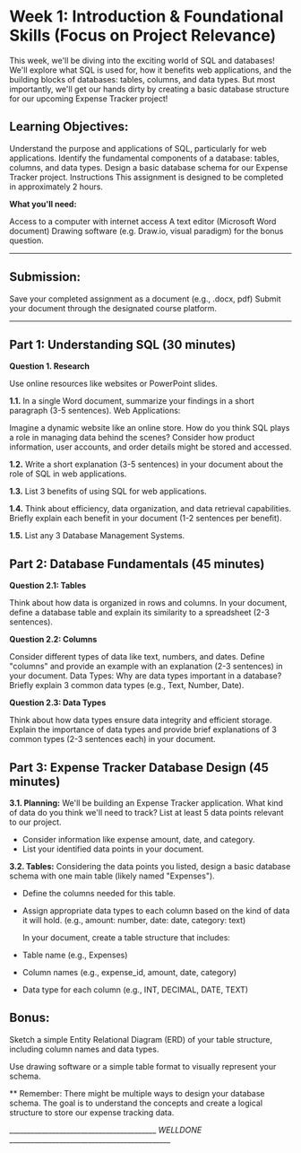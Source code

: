 # Week 1: Introduction & Foundational Skills (Focus on Project Relevance)

This week, we'll be diving into the exciting world of SQL and databases! We'll explore what SQL is used for, how it benefits web applications, and the building blocks of databases: tables, columns, and data types. But most importantly, we'll get our hands dirty by creating a basic database structure for our upcoming Expense Tracker project!

## Learning Objectives:
Understand the purpose and applications of SQL, particularly for web applications.
Identify the fundamental components of a database: tables, columns, and data types.
Design a basic database schema for our Expense Tracker project.
Instructions
This assignment is designed to be completed in approximately 2 hours.

**What you'll need:**

Access to a computer with internet access
A text editor (Microsoft Word document)
Drawing software (e.g. Draw.io, visual paradigm) for the bonus question.

_________________________________________________________________________________________________________________________
## Submission:

Save your completed assignment as a document (e.g., .docx, pdf)
Submit your document through the designated course platform.
_________________________________________________________________________________________________________________________

## Part 1: Understanding SQL (30 minutes)

**Question 1. Research**

Use online resources like websites or PowerPoint slides.

**1.1.** In a single Word document, summarize your findings in a short paragraph (3-5 sentences).
Web Applications:  

Imagine a dynamic website like an online store. How do you think SQL plays a role in managing data behind the scenes? Consider how product information, user accounts, and order details might be stored and accessed.

**1.2.** Write a short explanation (3-5 sentences) in your document about the role of SQL in web applications.

**1.3.** List 3 benefits of using SQL for web applications.

**1.4.** Think about efficiency, data organization, and data retrieval capabilities. Briefly explain each benefit in your document (1-2 sentences per benefit).

**1.5.** List any 3 Database Management Systems. 

## Part 2: Database Fundamentals (45 minutes)

**Question 2.1: Tables**

Think about how data is organized in rows and columns.
In your document, define a database table and explain its similarity to a spreadsheet (2-3 sentences).

**Question 2.2: Columns**

Consider different types of data like text, numbers, and dates.
Define "columns" and provide an example with an explanation (2-3 sentences) in your document.
Data Types: Why are data types important in a database? Briefly explain 3 common data types (e.g., Text, Number, Date).

**Question 2.3: Data Types**

Think about how data types ensure data integrity and efficient storage.
Explain the importance of data types and provide brief explanations of 3 common types (2-3 sentences each) in your document.

## Part 3: Expense Tracker Database Design (45 minutes)

**3.1. Planning:** 
We'll be building an Expense Tracker application. What kind of data do you think we'll need to track? List at least 5 data points relevant to our project.

* Consider information like expense amount, date, and category.
* List your identified data points in your document.

**3.2. Tables:** 
Considering the data points you listed, design a basic database schema with one main table (likely named "Expenses").

* Define the columns needed for this table.
* Assign appropriate data types to each column based on the kind of data it will hold. (e.g., amount: number, date: date, category: text)
  
  In your document, create a table structure that includes:
* Table name (e.g., Expenses)
* Column names (e.g., expense_id, amount, date, category)
* Data type for each column (e.g., INT, DECIMAL, DATE, TEXT)

## Bonus:  

Sketch a simple Entity Relational Diagram (ERD) of your table structure, including column names and data types.

Use drawing software or a simple table format to visually represent your schema.

** Remember: There might be multiple ways to design your database schema. The goal is to understand the concepts and create a logical structure to store our expense tracking data.

  _________________________________________ _WELLDONE_ _____________________________________________
